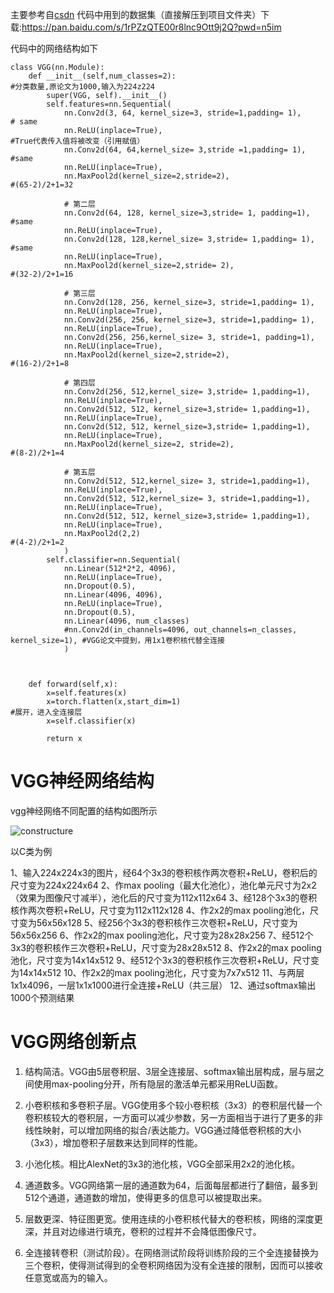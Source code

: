 

主要参考自[csdn](https://blog.csdn.net/DreamBro/article/details/121068023)
代码中用到的数据集（直接解压到项目文件夹）下载:https://pan.baidu.com/s/1rPZzQTE00r8lnc9Ott9j2Q?pwd=n5im

代码中的网络结构如下
```
class VGG(nn.Module):
    def __init__(self,num_classes=2):                                       #分类数量,原论文为1000,输入为224z224
        super(VGG, self).__init__()
        self.features=nn.Sequential(
            nn.Conv2d(3, 64, kernel_size=3, stride=1,padding= 1),           # same
            nn.ReLU(inplace=True),                                          #True代表传入值将被改变（引用赋值）
            nn.Conv2d(64, 64,kernel_size= 3,stride =1,padding= 1),          #same
            nn.ReLU(inplace=True),
            nn.MaxPool2d(kernel_size=2,stride=2),                           #(65-2)/2+1=32 

            # 第二层
            nn.Conv2d(64, 128, kernel_size=3,stride= 1, padding=1),         #same
            nn.ReLU(inplace=True),
            nn.Conv2d(128, 128,kernel_size= 3,stride= 1,padding= 1),        #same
            nn.ReLU(inplace=True),
            nn.MaxPool2d(kernel_size=2,stride= 2),                          #(32-2)/2+1=16

            # 第三层
            nn.Conv2d(128, 256, kernel_size=3, stride=1,padding= 1),
            nn.ReLU(inplace=True),
            nn.Conv2d(256, 256, kernel_size=3, stride=1,padding= 1),
            nn.ReLU(inplace=True),
            nn.Conv2d(256, 256,kernel_size= 3, stride=1, padding=1),
            nn.ReLU(inplace=True),
            nn.MaxPool2d(kernel_size=2,stride=2),                           #(16-2)/2+1=8

            # 第四层
            nn.Conv2d(256, 512,kernel_size= 3,stride= 1,padding=1),
            nn.ReLU(inplace=True),
            nn.Conv2d(512, 512, kernel_size=3,stride= 1,padding=1),
            nn.ReLU(inplace=True),
            nn.Conv2d(512, 512, kernel_size=3,stride= 1,padding=1),
            nn.ReLU(inplace=True),
            nn.MaxPool2d(kernel_size=2, stride=2),                          #(8-2)/2+1=4

            # 第五层
            nn.Conv2d(512, 512,kernel_size= 3, stride=1,padding=1),
            nn.ReLU(inplace=True),
            nn.Conv2d(512, 512,kernel_size= 3, stride=1,padding=1),
            nn.ReLU(inplace=True),
            nn.Conv2d(512, 512, kernel_size=3,stride= 1,padding=1),
            nn.ReLU(inplace=True),
            nn.MaxPool2d(2,2)                                               #(4-2)/2+1=2
            )
        self.classifier=nn.Sequential(
            nn.Linear(512*2*2, 4096),
            nn.ReLU(inplace=True),
            nn.Dropout(0.5),
            nn.Linear(4096, 4096),
            nn.ReLU(inplace=True),
            nn.Dropout(0.5),
            nn.Linear(4096, num_classes)
            #nn.Conv2d(in_channels=4096, out_channels=n_classes, kernel_size=1), #VGG论文中提到，用1x1卷积核代替全连接
            )

 
 
    def forward(self,x):
        x=self.features(x)
        x=torch.flatten(x,start_dim=1)                                      #展开，进入全连接层
        x=self.classifier(x)
 
        return x

```

# VGG神经网络结构



vgg神经网络不同配置的结构如图所示

![constructure](https://user-images.githubusercontent.com/74494790/170701867-7d9c64b5-8fb1-4966-aed3-3110618666b6.png)


以C类为例

1、输入224x224x3的图片，经64个3x3的卷积核作两次卷积+ReLU，卷积后的尺寸变为224x224x64
2、作max pooling（最大化池化），池化单元尺寸为2x2（效果为图像尺寸减半），池化后的尺寸变为112x112x64
3、经128个3x3的卷积核作两次卷积+ReLU，尺寸变为112x112x128
4、作2x2的max pooling池化，尺寸变为56x56x128
5、经256个3x3的卷积核作三次卷积+ReLU，尺寸变为56x56x256
6、作2x2的max pooling池化，尺寸变为28x28x256
7、经512个3x3的卷积核作三次卷积+ReLU，尺寸变为28x28x512
8、作2x2的max pooling池化，尺寸变为14x14x512
9、经512个3x3的卷积核作三次卷积+ReLU，尺寸变为14x14x512
10、作2x2的max pooling池化，尺寸变为7x7x512
11、与两层1x1x4096，一层1x1x1000进行全连接+ReLU（共三层）
12、通过softmax输出1000个预测结果

# VGG网络创新点

1. 结构简洁。VGG由5层卷积层、3层全连接层、softmax输出层构成，层与层之间使用max-pooling分开，所有隐层的激活单元都采用ReLU函数。
2. 小卷积核和多卷积子层。VGG使用多个较小卷积核（3x3）的卷积层代替一个卷积核较大的卷积层，一方面可以减少参数，另一方面相当于进行了更多的非线性映射，可以增加网络的拟合/表达能力。VGG通过降低卷积核的大小（3x3），增加卷积子层数来达到同样的性能。
3. 小池化核。相比AlexNet的3x3的池化核，VGG全部采用2x2的池化核。
4. 通道数多。VGG网络第一层的通道数为64，后面每层都进行了翻倍，最多到512个通道，通道数的增加，使得更多的信息可以被提取出来。

5. 层数更深、特征图更宽。使用连续的小卷积核代替大的卷积核，网络的深度更深，并且对边缘进行填充，卷积的过程并不会降低图像尺寸。

6. 全连接转卷积（测试阶段）。在网络测试阶段将训练阶段的三个全连接替换为三个卷积，使得测试得到的全卷积网络因为没有全连接的限制，因而可以接收任意宽或高为的输入。
